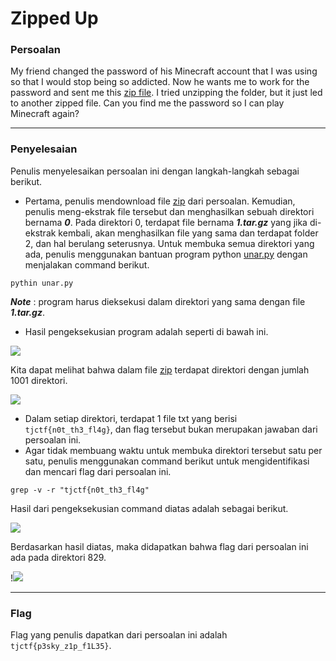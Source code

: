 # Zipped Up

### Persoalan

My friend changed the password of his Minecraft account that I was using so that I would stop being so addicted. Now he wants me to work for the password and sent me this [zip file](https://github.com/Bhaskaraa/EAS_Keamanan-Web-dan-Aplikasi_05311840000007/blob/master/Miscellaneous/Zipped%20Up/zipped-up.zip). I tried unzipping the folder, but it just led to another zipped file. Can you find me the password so I can play Minecraft again?
____________________________________

### Penyelesaian

Penulis menyelesaikan persoalan ini dengan langkah-langkah sebagai berikut.
- Pertama, penulis mendownload file [zip](https://github.com/Bhaskaraa/EAS_Keamanan-Web-dan-Aplikasi_05311840000007/blob/master/Miscellaneous/Zipped%20Up/zipped-up.zip) dari persoalan. Kemudian, penulis meng-ekstrak file tersebut dan menghasilkan sebuah direktori bernama ***0***. Pada direktori 0, terdapat file bernama ***1.tar.gz*** yang jika di-ekstrak kembali, akan menghasilkan file yang sama dan terdapat folder 2, dan hal berulang seterusnya. Untuk membuka semua direktori yang ada, penulis menggunakan bantuan program python [unar.py]() dengan menjalakan command berikut.

`pythin unar.py`

***Note*** : program harus dieksekusi dalam direktori yang sama dengan file ***1.tar.gz***.
- Hasil pengeksekusian program adalah seperti di bawah ini.

![](https://github.com/Bhaskaraa/EAS_Keamanan-Web-dan-Aplikasi_05311840000007/blob/master/Miscellaneous/Zipped%20Up/Zip2.png)

Kita dapat melihat bahwa dalam file [zip](https://github.com/Bhaskaraa/EAS_Keamanan-Web-dan-Aplikasi_05311840000007/blob/master/Miscellaneous/Zipped%20Up/zipped-up.zip) terdapat direktori dengan jumlah 1001 direktori.

![](https://github.com/Bhaskaraa/EAS_Keamanan-Web-dan-Aplikasi_05311840000007/blob/master/Miscellaneous/Zipped%20Up/Zip3.png)

- Dalam setiap direktori, terdapat 1 file txt yang berisi `tjctf{n0t_th3_fl4g}`, dan flag tersebut bukan merupakan jawaban dari persoalan ini.
- Agar tidak membuang waktu untuk membuka direktori tersebut satu per satu, penulis menggunakan command berikut untuk mengidentifikasi dan mencari flag dari persoalan ini.

`grep -v -r "tjctf{n0t_th3_fl4g"`

Hasil dari pengeksekusian command diatas adalah sebagai berikut.

![](https://github.com/Bhaskaraa/EAS_Keamanan-Web-dan-Aplikasi_05311840000007/blob/master/Miscellaneous/Zipped%20Up/Zip4.png)

Berdasarkan hasil diatas, maka didapatkan bahwa flag dari persoalan ini ada pada direktori 829.

!![](https://github.com/Bhaskaraa/EAS_Keamanan-Web-dan-Aplikasi_05311840000007/blob/master/Miscellaneous/Zipped%20Up/Zip5.png)
____________________________________

### Flag

Flag yang penulis dapatkan dari persoalan ini adalah `tjctf{p3sky_z1p_f1L35}`.
